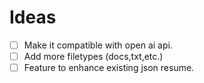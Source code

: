 # Ideas

- [ ] Make it compatible with open ai api.
- [ ] Add more filetypes (docs,txt,etc.)
- [ ] Feature to enhance existing json resume.
